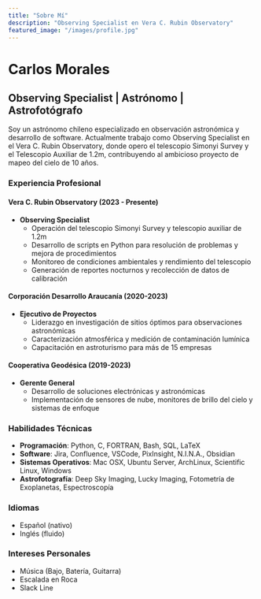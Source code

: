```yaml
---
title: "Sobre Mí"
description: "Observing Specialist en Vera C. Rubin Observatory"
featured_image: "/images/profile.jpg"
---
```


# Carlos Morales
## Observing Specialist | Astrónomo | Astrofotógrafo

Soy un astrónomo chileno especializado en observación astronómica y desarrollo de software. Actualmente trabajo como Observing Specialist en el Vera C. Rubin Observatory, donde opero el telescopio Simonyi Survey y el Telescopio Auxiliar de 1.2m, contribuyendo al ambicioso proyecto de mapeo del cielo de 10 años.

### Experiencia Profesional

#### Vera C. Rubin Observatory (2023 - Presente)
- **Observing Specialist**
  - Operación del telescopio Simonyi Survey y telescopio auxiliar de 1.2m
  - Desarrollo de scripts en Python para resolución de problemas y mejora de procedimientos
  - Monitoreo de condiciones ambientales y rendimiento del telescopio
  - Generación de reportes nocturnos y recolección de datos de calibración

#### Corporación Desarrollo Araucanía (2020-2023)
- **Ejecutivo de Proyectos**
  - Liderazgo en investigación de sitios óptimos para observaciones astronómicas
  - Caracterización atmosférica y medición de contaminación lumínica
  - Capacitación en astroturismo para más de 15 empresas

#### Cooperativa Geodésica (2019-2023)
- **Gerente General**
  - Desarrollo de soluciones electrónicas y astronómicas
  - Implementación de sensores de nube, monitores de brillo del cielo y sistemas de enfoque

### Habilidades Técnicas

- **Programación**: Python, C, FORTRAN, Bash, SQL, LaTeX
- **Software**: Jira, Confluence, VSCode, PixInsight, N.I.N.A., Obsidian
- **Sistemas Operativos**: Mac OSX, Ubuntu Server, ArchLinux, Scientific Linux, Windows
- **Astrofotografía**: Deep Sky Imaging, Lucky Imaging, Fotometría de Exoplanetas, Espectroscopía

### Idiomas
- Español (nativo)
- Inglés (fluido)

### Intereses Personales
- Música (Bajo, Batería, Guitarra)
- Escalada en Roca
- Slack Line